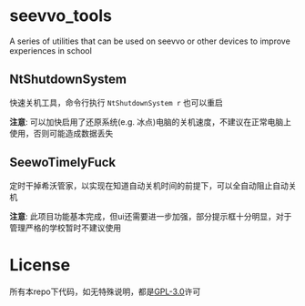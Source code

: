 # seevvo_tools
A series of utilities that can be used on seevvo or other devices to improve experiences in school

## NtShutdownSystem
快速关机工具，命令行执行 ` NtShutdownSystem r ` 也可以重启

**注意**: 可以加快启用了还原系统(e.g. 冰点)电脑的关机速度，不建议在正常电脑上使用，否则可能造成数据丢失

## SeewoTimelyFuck
定时干掉希沃管家，以实现在知道自动关机时间的前提下，可以全自动阻止自动关机

**注意**: 此项目功能基本完成，但ui还需要进一步加强，部分提示框十分明显，对于管理严格的学校暂时不建议使用

# License
所有本repo下代码，如无特殊说明，都是[GPL-3.0](./LICENSE)许可



